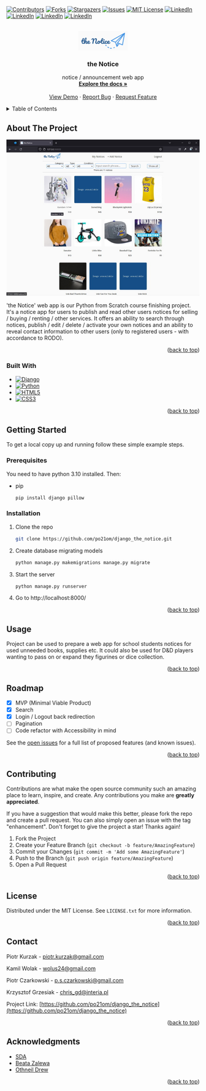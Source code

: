 <!-- Improved compatibility of back to top link: See: https://github.com/othneildrew/Best-README-Template/pull/73 -->
<a name="readme-top"></a>
<!--
*** Thanks for checking out the Best-README-Template. If you have a suggestion
*** that would make this better, please fork the repo and create a pull request
*** or simply open an issue with the tag "enhancement".
*** Don't forget to give the project a star!
*** Thanks again! Now go create something AMAZING! :D
-->



<!-- PROJECT SHIELDS -->
<!--
*** I'm using markdown "reference style" links for readability.
*** Reference links are enclosed in brackets [ ] instead of parentheses ( ).
*** See the bottom of this document for the declaration of the reference variables
*** for contributors-url, forks-url, etc. This is an optional, concise syntax you may use.
*** https://www.markdownguide.org/basic-syntax/#reference-style-links
-->
[![Contributors][contributors-shield]][contributors-url]
[![Forks][forks-shield]][forks-url]
[![Stargazers][stars-shield]][stars-url]
[![Issues][issues-shield]][issues-url]
[![MIT License][license-shield]][license-url]
[![LinkedIn][linkedin-shield1]][linkedin-url1]
[![LinkedIn][linkedin-shield2]][linkedin-url2]
[![LinkedIn][linkedin-shield3]][linkedin-url3]
[![LinkedIn][linkedin-shield4]][linkedin-url4]



<!-- PROJECT LOGO -->
<br />
<div align="center">
  <a href="https://github.com/po21om/django_the_notice">
    <img src="viewer/static/viewer/images/logo_125x50.png" alt="the Notice Logo" width="128" height="50">
  </a>

<h3 align="center">the Notice</h3>

  <p align="center">
    notice / announcement web app
    <br />
    <a href="https://github.com/po21om/django_the_notice"><strong>Explore the docs »</strong></a>
    <br />
    <br />
    <a href="https://github.com/po21om/django_the_notice">View Demo</a>
    ·
    <a href="https://github.com/po21om/django_the_notice/issues">Report Bug</a>
    ·
    <a href="https://github.com/po21om/django_the_notice/issues">Request Feature</a>
  </p>
</div>



<!-- TABLE OF CONTENTS -->
<details>
  <summary>Table of Contents</summary>
  <ol>
    <li>
      <a href="#about-the-project">About The Project</a>
      <ul>
        <li><a href="#built-with">Built With</a></li>
      </ul>
    </li>
    <li>
      <a href="#getting-started">Getting Started</a>
      <ul>
        <li><a href="#prerequisites">Prerequisites</a></li>
        <li><a href="#installation">Installation</a></li>
      </ul>
    </li>
    <li><a href="#usage">Usage</a></li>
    <li><a href="#roadmap">Roadmap</a></li>
    <li><a href="#contributing">Contributing</a></li>
    <li><a href="#license">License</a></li>
    <li><a href="#contact">Contact</a></li>
    <li><a href="#acknowledgments">Acknowledgments</a></li>
  </ol>
</details>



<!-- ABOUT THE PROJECT -->
## About The Project

[![Product Name Screen Shot][product-screenshot]](https://example.com)

'the Notice' web app is our Python from Scratch course finishing project. It's a notice app for users to publish and 
read other users notices for selling / buying / renting / other services. It offers an ability to search through 
notices, publish / edit / delete / activate your own notices and an ability to reveal contact information 
to other users (only to registered users - with accordance to RODO).

<p align="right">(<a href="#readme-top">back to top</a>)</p>



### Built With

* [![Django][Django]][Django-url]
* [![Python][Python]][Python-url]
* [![HTML5][HTML5]][HTML5-url]
* [![CSS3][CSS3]][CSS3-url]


<p align="right">(<a href="#readme-top">back to top</a>)</p>



<!-- GETTING STARTED -->
## Getting Started

To get a local copy up and running follow these simple example steps.

### Prerequisites

You need to have python 3.10 installed. Then:
* pip
  ```sh
  pip install django pillow
  ```

### Installation

1. Clone the repo
   ```sh
   git clone https://github.com/po21om/django_the_notice.git
   ```
2. Create database migrating models
   ```sh
   python manage.py makemigrations manage.py migrate
   ```
3. Start the server
   ```sh
   python manage.py runserver
   ```
4. Go to http://localhost:8000/

<p align="right">(<a href="#readme-top">back to top</a>)</p>



<!-- USAGE EXAMPLES -->
## Usage

Project can be used to prepare a web app for school students notices for used unneeded books, supplies etc.
It could also be used for D&D players wanting to pass on or expand they figurines or dice collection.

<p align="right">(<a href="#readme-top">back to top</a>)</p>



<!-- ROADMAP -->
## Roadmap

- [x] MVP (Minimal Viable Product)
- [x] Search
- [x] Login / Logout back redirection
- [ ] Pagination
- [ ] Code refactor with Accessibility in mind

See the [open issues](https://github.com/github_username/repo_name/issues) for a full list of proposed features (and known issues).

<p align="right">(<a href="#readme-top">back to top</a>)</p>



<!-- CONTRIBUTING -->
## Contributing

Contributions are what make the open source community such an amazing place to learn, inspire, and create. Any contributions you make are **greatly appreciated**.

If you have a suggestion that would make this better, please fork the repo and create a pull request. You can also simply open an issue with the tag "enhancement".
Don't forget to give the project a star! Thanks again!

1. Fork the Project
2. Create your Feature Branch (`git checkout -b feature/AmazingFeature`)
3. Commit your Changes (`git commit -m 'Add some AmazingFeature'`)
4. Push to the Branch (`git push origin feature/AmazingFeature`)
5. Open a Pull Request

<p align="right">(<a href="#readme-top">back to top</a>)</p>



<!-- LICENSE -->
## License

Distributed under the MIT License. See `LICENSE.txt` for more information.

<p align="right">(<a href="#readme-top">back to top</a>)</p>



<!-- CONTACT -->
## Contact

Piotr Kurzak - [piotr.kurzak@gmail.com](mailto:piotr.kurzak@gmail.com)

Kamil Wolak - [wolus24@gmail.com](mailto:wolus24@gmail.com)

Piotr Czarkowski - [p.s.czarkowski@gmail.com](mailto:p.s.czarkowski@gmail.com)

Krzysztof Grzesiak - [chris_gd@interia.pl](mailto:chris_gd@interia.pl)

Project Link: [https://github.com/po21om/django_the_notice](https://github.com/po21om/django_the_notice)

<p align="right">(<a href="#readme-top">back to top</a>)</p>



<!-- ACKNOWLEDGMENTS -->
## Acknowledgments

* [SDA](https://www.sdacademy.pl)
* [Beata Zalewa](https://www.linkedin.com/in/beatazalewa/)
* [Othneil Drew](https://github.com/othneildrew/Best-README-Template)

<p align="right">(<a href="#readme-top">back to top</a>)</p>



<!-- MARKDOWN LINKS & IMAGES -->
<!-- https://www.markdownguide.org/basic-syntax/#reference-style-links -->
[contributors-shield]: https://img.shields.io/github/contributors/po21om/django_the_notice.svg?style=for-the-badge
[contributors-url]: https://github.com/po21om/django_the_notice/graphs/contributors
[forks-shield]: https://img.shields.io/github/forks/po21om/django_the_notice.svg?style=for-the-badge
[forks-url]: https://github.com/po21om/django_the_notice/network/members
[stars-shield]: https://img.shields.io/github/stars/po21om/django_the_notice.svg?style=for-the-badge
[stars-url]: https://github.com/po21om/django_the_notice/stargazers
[issues-shield]: https://img.shields.io/github/issues/po21om/django_the_notice.svg?style=for-the-badge
[issues-url]: https://github.com/po21om/django_the_notice/issues
[license-shield]: https://img.shields.io/github/license/po21om/django_the_notice.svg?style=for-the-badge
[license-url]: https://github.com/po21om/django_the_notice/blob/master/LICENSE.txt
[linkedin-shield1]: https://img.shields.io/badge/-Piotr.Kurzak-black.svg?style=for-the-badge&logo=linkedin&colorB=555
[linkedin-url1]: https://linkedin.com/in/piotr-kurzak/
[linkedin-shield2]: https://img.shields.io/badge/-Kamil.Wolak-black.svg?style=for-the-badge&logo=linkedin&colorB=555
[linkedin-url2]: https://linkedin.com/in/wolakkamil/
[linkedin-shield3]: https://img.shields.io/badge/-Piotr.Czarkowski-black.svg?style=for-the-badge&logo=linkedin&colorB=555
[linkedin-url3]: https://linkedin.com/in/piotr-czarkowski/
[linkedin-shield4]: https://img.shields.io/badge/-Krzysztof.Grzesiak-black.svg?style=for-the-badge&logo=linkedin&colorB=555
[linkedin-url4]: https://linkedin.com/in/krzysztof-grzesiak/
[product-screenshot]: viewer/static/viewer/images/screenshot.jpg
[Django]: https://img.shields.io/badge/django-000000?style=for-the-badge&logo=django&logoColor=lightgreen
[Django-url]: https://www.djangoproject.com/
[Python]: https://img.shields.io/badge/python-000000?style=for-the-badge&logo=python&logoColor=yellow
[Python-url]: https://www.python.org
[HTML5]: https://img.shields.io/badge/html5-000000?style=for-the-badge&logo=html5&logoColor=flame
[HTML5-url]: https://whatwg.org/
[CSS3]: https://img.shields.io/badge/css3-000000?style=for-the-badge&logo=css3&logoColor=blue
[CSS3-url]: https://www.w3.org/TR/CSS/
